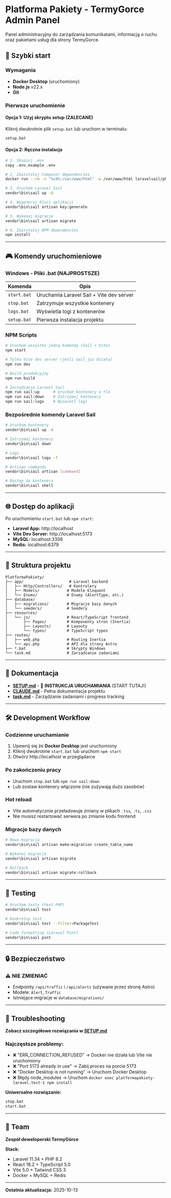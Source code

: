 # Platforma Pakiety - TermyGorce Admin Panel

Panel administracyjny do zarządzania komunikatami, informacją o ruchu oraz pakietami usług dla strony TermyGorce.

## 🚀 Szybki start

### Wymagania
- **Docker Desktop** (uruchomiony)
- **Node.js** v22.x
- **Git**

### Pierwsze uruchomienie

#### Opcja 1: Użyj skryptu setup (ZALECANE)
Kliknij dwukrotnie plik `setup.bat` lub uruchom w terminalu:
```bash
setup.bat
```

#### Opcja 2: Ręczna instalacja
```bash
# 1. Skopiuj .env
copy .env.example .env

# 2. Zainstaluj Composer dependencies
docker run --rm -v "%cd%:/var/www/html" -w /var/www/html laravelsail/php83-composer:latest composer install --ignore-platform-reqs

# 3. Uruchom Laravel Sail
vendor\bin\sail up -d

# 4. Wygeneruj klucz aplikacji
vendor\bin\sail artisan key:generate

# 5. Wykonaj migracje
vendor\bin\sail artisan migrate

# 6. Zainstaluj NPM dependencies
npm install
```

---

## 🎮 Komendy uruchomieniowe

### Windows - Pliki .bat (NAJPROSTSZE)

| Komenda | Opis |
|---------|------|
| `start.bat` | Uruchamia Laravel Sail + Vite dev server |
| `stop.bat` | Zatrzymuje wszystkie kontenery |
| `logs.bat` | Wyświetla logi z kontenerów |
| `setup.bat` | Pierwsza instalacja projektu |

### NPM Scripts

```bash
# Uruchom wszystko jedną komendą (Sail + Vite)
npm start

# Tylko Vite dev server (jeśli Sail już działa)
npm run dev

# Build produkcyjny
npm run build

# Zarządzanie Laravel Sail
npm run sail:up      # Uruchom kontenery w tle
npm run sail:down    # Zatrzymaj kontenery
npm run sail:logs    # Wyświetl logi
```

### Bezpośrednie komendy Laravel Sail

```bash
# Uruchom kontenery
vendor\bin\sail up -d

# Zatrzymaj kontenery
vendor\bin\sail down

# Logi
vendor\bin\sail logs -f

# Artisan commands
vendor\bin\sail artisan [command]

# Dostęp do kontenera
vendor\bin\sail shell
```

---

## 🌐 Dostęp do aplikacji

Po uruchomieniu `start.bat` lub `npm start`:

- **Laravel App:** http://localhost
- **Vite Dev Server:** http://localhost:5173
- **MySQL:** localhost:3306
- **Redis:** localhost:6379

---

## 📂 Struktura projektu

```
PlatformaPakiety/
├── app/                    # Laravel backend
│   ├── Http/Controllers/   # Kontrolery
│   ├── Models/            # Modele Eloquent
│   └── Enums/             # Enumy (AlertType, etc.)
├── database/
│   ├── migrations/        # Migracje bazy danych
│   └── seeders/           # Seedery
├── resources/
│   └── js/                # React/TypeScript frontend
│       ├── Pages/         # Komponenty stron (Inertia)
│       ├── Layouts/       # Layouty
│       └── types/         # TypeScript types
├── routes/
│   ├── web.php            # Routing Inertia
│   └── api.php            # API dla strony Astro
├── *.bat                  # Skrypty Windows
└── task.md                # Zarządzanie zadaniami
```

---

## 📝 Dokumentacja

- **[SETUP.md](SETUP.md)** - 🚀 **INSTRUKCJA URUCHAMIANIA** (START TUTAJ!)
- **[CLAUDE.md](CLAUDE.md)** - Pełna dokumentacja projektu
- **[task.md](task.md)** - Zarządzanie zadaniami i progress tracking

---

## 🛠️ Development Workflow

### Codzienne uruchamianie
1. Upewnij się że **Docker Desktop** jest uruchomiony
2. Kliknij dwukrotnie `start.bat` lub uruchom `npm start`
3. Otwórz http://localhost w przeglądarce

### Po zakończeniu pracy
- Uruchom `stop.bat` lub `npm run sail:down`
- Lub zostaw kontenery włączone (nie zużywają dużo zasobów)

### Hot reload
- Vite automatycznie przeładowuje zmiany w plikach `.tsx`, `.ts`, `.css`
- Nie musisz restartować serwera po zmianie kodu frontend

### Migracje bazy danych
```bash
# Nowa migracja
vendor\bin\sail artisan make:migration create_table_name

# Wykonaj migracje
vendor\bin\sail artisan migrate

# Rollback
vendor\bin\sail artisan migrate:rollback
```

---

## 🧪 Testing

```bash
# Uruchom testy (Pest PHP)
vendor\bin\sail test

# Konkretny test
vendor\bin\sail test --filter=PackageTest

# Code formatting (Laravel Pint)
vendor\bin\sail pint
```

---

## 🔒 Bezpieczeństwo

### ⚠️ NIE ZMIENIAĆ
- Endpointy `/api/traffic` i `/api/alerts` (używane przez stronę Astro)
- Modele: `Alert`, `Traffic`
- Istniejące migracje w `database/migrations/`

---

## 🐛 Troubleshooting

**Zobacz szczegółowe rozwiązania w [SETUP.md](SETUP.md#-rozwiązywanie-problemów)**

### Najczęstsze problemy:
- ❌ "ERR_CONNECTION_REFUSED" → Docker nie działa lub Vite nie uruchomiony
- ❌ "Port 5173 already in use" → Zabij proces na porcie 5173
- ❌ "Docker Desktop is not running" → Uruchom Docker Desktop
- ❌ Błędy node_modules → Uruchom `docker exec platformapakiety-laravel.test-1 npm install`

**Uniwersalne rozwiązanie:**
```bash
stop.bat
start.bat
```

---

## 👥 Team

**Zespół deweloperski TermyGórce**

**Stack:**
- Laravel 11.34 + PHP 8.2
- React 18.2 + TypeScript 5.0
- Vite 5.0 + Tailwind CSS 3
- Docker + MySQL + Redis

---

**Ostatnia aktualizacja:** 2025-10-13
